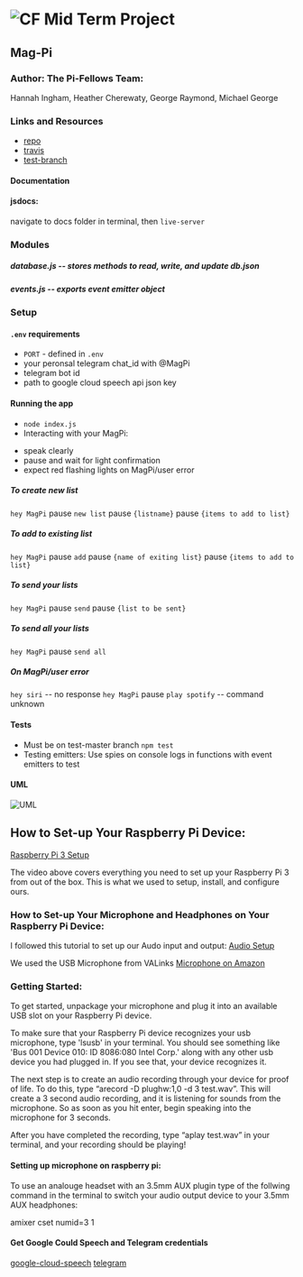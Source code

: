 ![CF](http://i.imgur.com/7v5ASc8.png) Mid Term Project
=================================================

## Mag-Pi

### Author: The Pi-Fellows Team: 
Hannah Ingham, Heather Cherewaty, George Raymond, Michael George

### Links and Resources
* [repo](https://github.com/pi-assistant/pi-fellow)
* [travis](http://xyz.com)
* [test-branch](https://github.com/pi-assistant/pi-fellow/tree/test-master) 

#### Documentation
#### jsdocs:
navigate to docs folder in terminal, then `live-server`

### Modules
##### database.js -- stores methods to read, write, and update db.json
##### events.js -- exports event emitter object


### Setup
#### `.env` requirements
* `PORT` - defined in `.env`
* your peronsal telegram chat_id with @MagPi
* telegram bot id
* path to google cloud speech api json key


#### Running the app
* `node index.js`
* Interacting with your MagPi:
- speak clearly
- pause and wait for light confirmation 
- expect red flashing lights on MagPi/user error

##### To create new list
`hey MagPi` pause `new list` pause `{listname}` pause `{items to add to list}`

##### To add to existing list
`hey MagPi` pause `add` pause `{name of exiting list}` pause `{items to add to list}`

##### To send your lists
`hey MagPi` pause `send` pause `{list to be sent}`

##### To send all your lists
`hey MagPi` pause `send all`

##### On MagPi/user error
`hey siri` -- no response
`hey MagPi` pause `play spotify` -- command unknown


#### Tests
* Must be on test-master branch `npm test`
* Testing emitters: Use spies on console logs in functions with event emitters to test

#### UML
![UML](./assets/magpi-uml.JPG)

## How to Set-up Your Raspberry Pi Device:
[Raspberry Pi 3 Setup](https://www.google.com/search?q=raspberry+pi+getting+started&rlz=1C1CHBF_enUS749US749&oq=raspb&aqs=chrome.0.69i59j0j69i60j69i59j69i57j69i60.1520j0j9&sourceid=chrome&ie=UTF-8#kpvalbx=1)

The video above covers everything you need to set up your Raspberry Pi 3 from out of the box. This is what we used to setup, install, and configure ours. 


### How to Set-up Your Microphone and Headphones on Your Raspberry Pi Device:
I followed this tutorial to set up our Audo input and output: [Audio Setup](https://maker.pro/raspberry-pi/tutorial/the-best-voice-recognition-software-for-raspberry-pi)

We used the USB Microphone from VALinks [Microphone on Amazon](https://www.amazon.com/VAlinks-Microphone-Recording-Compatible-Raspberry/dp/B014MASID4)

### Getting Started:

To get started, unpackage your microphone and plug it into an available USB slot on your Raspberry Pi device. 

To make sure that your Raspberry Pi device recognizes your usb microphone, type 'lsusb' in your terminal. You should see something like 'Bus 001 Device 010: ID 8086:080 Intel Corp.' along with any other usb device you had plugged in. If you see that, your device recognizes it. 

The next step is to create an audio recording through your device for proof of life. To do this, type “arecord -D plughw:1,0 -d 3 test.wav”. This will create a 3 second audio recording, and it is listening for sounds from the microphone. So as soon as you hit enter, begin speaking into the microphone for 3 seconds. 

After you have completed the recording, type “aplay test.wav” in your terminal, and your recording should be playing!

#### Setting up microphone on raspberry pi:
To use an analouge headset with an 3.5mm AUX plugin type of the follwing command in the terminal to switch your audio output device to your 3.5mm AUX headphones:

  amixer cset numid=3 1


#### Get Google Could Speech and Telegram credentials 
[google-cloud-speech](https://cloud.google.com/speech-to-text/?utm_source=google&utm_medium=cpc&utm_campaign=na-US-all-en-dr-bkws-all-all-trial-b-dr-1003905&utm_content=text-ad-none-any-DEV_c-CRE_113193385927-ADGP_Hybrid+%7C+AW+SEM+%7C+SKWS+%7C+US+%7C+en+%7C+BMM+~+Speech+API-KWID_43700009979724579-kwd-141369776212&utm_term=KW_%2Bcloud%20%2Bspeech-ST_%2Bcloud+%2Bspeech&gclid=Cj0KCQiAhKviBRCNARIsAAGZ7Cfwiu2bc5choiq4lzMEOMWAtpmHue04aNujXc2cHJj40SgtVbkvQq8aAqlPEALw_wcB)
[telegram](https://core.telegram.org/)
